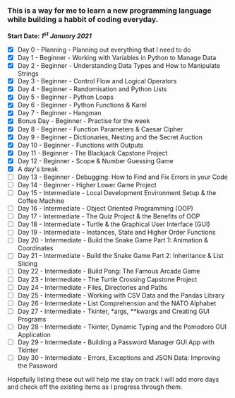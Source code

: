### This is a way for me to learn a new programming language while building a habbit of coding everyday.
**Start Date: *1<sup>st</sup> January 2021***
- [x] Day 0 - Planning - Planning out everything that I need to do
- [x] Day 1 - Beginner - Working with Variables in Python to Manage Data
- [x] Day 2 - Beginner - Understanding Data Types and How to Manipulate Strings
- [x] Day 3 - Beginner - Control Flow and Logical Operators
- [x] Day 4 - Beginner - Randomisation and Python Lists
- [x] Day 5 - Beginner - Python Loops
- [x] Day 6 - Beginner - Python Functions & Karel
- [x] Day 7 - Beginner - Hangman
- [x] Bonus Day - Beginner - Practise for the week
- [x] Day 8 - Beginner - Function Parameters & Caesar Cipher
- [x] Day 9 - Beginner - Dictionaries, Nesting and the Secret Auction
- [x] Day 10 - Beginner - Functions with Outputs
- [x] Day 11 - Beginner - The Blackjack Capstone Project
- [x] Day 12 - Beginner - Scope & Number Guessing Game
- [x] A day's break
- [ ] Day 13 - Beginner - Debugging: How to Find and Fix Errors in your Code
- [ ] Day 14 - Beginner - Higher Lower Game Project
- [ ] Day 15 - Intermediate - Local Development Environment Setup & the Coffee Machine
- [ ] Day 16 - Intermediate - Object Oriented Programming (OOP)
- [ ] Day 17 - Intermediate - The Quiz Project & the Benefits of OOP
- [ ] Day 18 - Intermediate - Turtle & the Graphical User Interface (GUI)
- [ ] Day 19 - Intermediate - Instances, State and Higher Order Functions
- [ ] Day 20 - Intermediate - Build the Snake Game Part 1: Animation & Coordinates
- [ ] Day 21 - Intermediate - Build the Snake Game Part 2: Inheritance & List Slicing
- [ ] Day 22 - Intermediate - Build Pong: The Famous Arcade Game
- [ ] Day 23 - Intermediate - The Turtle Crossing Capstone Project
- [ ] Day 24 - Intermediate - Files, Directories and Paths
- [ ] Day 25 - Intermediate - Working with CSV Data and the Pandas Library
- [ ] Day 26 - Intermediate - List Comprehension and the NATO Alphabet
- [ ] Day 27 - Intermediate - Tkinter, *args, **kwargs and Creating GUI Programs
- [ ] Day 28 - Intermediate - Tkinter, Dynamic Typing and the Pomodoro GUI Application
- [ ] Day 29 - Intermediate - Building a Password Manager GUI App with Tkinter
- [ ] Day 30 - Intermediate - Errors, Exceptions and JSON Data: Improving the Password

Hopefully listing these out will help me stay on track I will add more days and check off the existing items as I progress through them.
